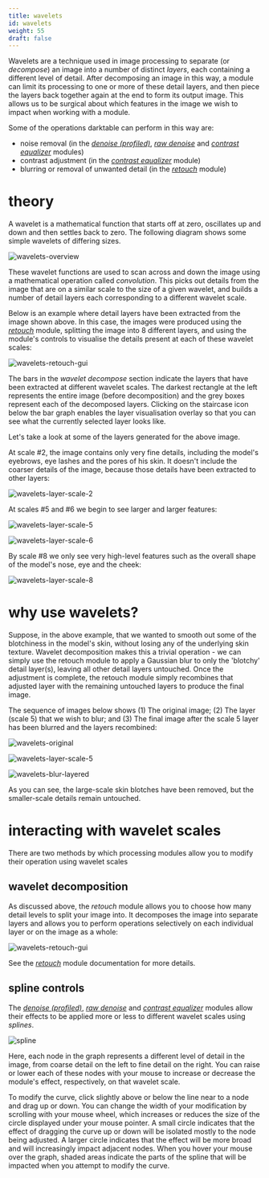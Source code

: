 ```yaml
---
title: wavelets
id: wavelets
weight: 55
draft: false
---
```


Wavelets are a technique used in image processing to separate (or _decompose_) an image into a number of distinct _layers_, each containing a different level of detail. After decomposing an image in this way, a module can limit its processing to one or more of these detail layers, and then piece the layers back together again at the end to form its output image. This allows us to be surgical about which features in the image we wish to impact when working with a module. 

Some of the operations darktable can perform in this way are:

- noise removal (in the [_denoise (profiled)_](../../module-reference/processing-modules/denoise-profiled.md), [_raw denoise_](../../module-reference/processing-modules/raw-denoise.md) and [_contrast equalizer_](../../module-reference/processing-modules/contrast-equalizer.md) modules) 
- contrast adjustment (in the [_contrast equalizer_](../../module-reference/processing-modules/contrast-equalizer.md) module)
- blurring or removal of unwanted detail (in the [_retouch_](../../module-reference/processing-modules/retouch.md) module)

# theory

A wavelet is a mathematical function that starts off at zero, oscillates up and down and then settles back to zero. The following diagram shows some simple wavelets of differing sizes.

![wavelets-overview](./wavelets/wavelets-overview.png#w50) 

These wavelet functions are used to scan across and down the image using a mathematical operation called _convolution_. This picks out details from the image that are on a similar scale to the size of a given wavelet, and builds a number of detail layers each corresponding to a different wavelet scale.

Below is an example where detail layers have been extracted from the image shown above. In this case, the images were produced using the [_retouch_](../../module-reference/processing-modules/retouch.md) module, splitting the image into 8 different layers, and using the module's controls to visualise the details present at each of these wavelet scales:

![wavelets-retouch-gui](./wavelets/clean-retouch.png#w33)

The bars in the _wavelet decompose_ section indicate the layers that have been extracted at different wavelet scales. The darkest rectangle at the left represents the entire image (before decomposition) and the grey boxes represent each of the decomposed layers. Clicking on the staircase icon below the bar graph enables the layer visualisation overlay so that you can see what the currently selected layer looks like. 

Let's take a look at some of the layers generated for the above image.

At scale #2, the image contains only very fine details, including the model's eyebrows, eye lashes and the pores of his skin. It doesn't include the coarser details of the image, because those details have been extracted to other layers:

![wavelets-layer-scale-2](./wavelets/wavelets-layer-scale-2.png#w50)

At scales #5 and #6 we begin to see larger and larger features:

![wavelets-layer-scale-5](./wavelets/wavelets-layer-scale-5.png#w50) 

![wavelets-layer-scale-6](./wavelets/wavelets-layer-scale-6.png#w50)

By scale #8 we only see very high-level features such as the overall shape of the model's nose, eye and the cheek:

![wavelets-layer-scale-8](./wavelets/wavelets-layer-scale-8.png#w50)

# why use wavelets?

Suppose, in the above example, that we wanted to smooth out some of the blotchiness in the model's skin, without losing any of the underlying skin texture. Wavelet decomposition makes this a trivial operation - we can simply use the retouch module to apply a Gaussian blur to only the 'blotchy' detail layer(s), leaving all other detail layers untouched. Once the adjustment is complete, the retouch module simply recombines that adjusted layer with the remaining untouched layers to produce the final image.

The sequence of images below shows (1) The original image; (2) The layer (scale 5) that we wish to blur; and (3) The final image after the scale 5 layer has been blurred and the layers recombined:

![wavelets-original](./wavelets/wavelets-original.png#w50) 

![wavelets-layer-scale-5](./wavelets/wavelets-layer-scale-5.png#w50) 

![wavelets-blur-layered](./wavelets/wavelets-blur-layered.png#w50)

As you can see, the large-scale skin blotches have been removed, but the smaller-scale details remain untouched.

# interacting with wavelet scales

There are two methods by which processing modules allow you to modify their operation using wavelet scales

## wavelet decomposition

As discussed above, the _retouch_ module allows you to choose how many detail levels to split your image into. It decomposes the image into separate layers and allows you to perform operations selectively on each individual layer or on the image as a whole:

![wavelets-retouch-gui](./wavelets/clean-retouch.png#w33)

See the [_retouch_](../../../module-reference/processing-modules/retouch.md) module documentation for more details.

## spline controls

The [_denoise (profiled)_](../../module-reference/processing-modules/denoise-profiled.md), [_raw denoise_](../../module-reference/processing-modules/raw-denoise.md) and [_contrast equalizer_](../../module-reference/processing-modules/contrast-equalizer.md) modules allow their effects to be applied more or less to different wavelet scales using _splines_.

![spline](./wavelets/clean-spline.png#w33)

Here, each node in the graph represents a different level of detail in the image, from coarse detail on the left to fine detail on the right. You can raise or lower each of these nodes with your mouse to increase or decrease the module's effect, respectively, on that wavelet scale. 

To modify the curve, click slightly above or below the line near to a node and drag up or down. You can change the width of your modification by scrolling with your mouse wheel, which increases or reduces the size of the circle displayed under your mouse pointer. A small circle indicates that the effect of dragging the curve up or down will be isolated mostly to the node being adjusted. A larger circle indicates that the effect will be more broad and will increasingly impact adjacent nodes. When you hover your mouse over the graph, shaded areas indicate the parts of the spline that will be impacted when you attempt to modify the curve.
